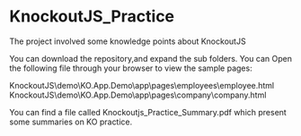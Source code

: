 # KnockoutJS_Practice
The project involved some knowledge points about KnockoutJS

You can download the repository,and expand the sub folders. You can Open the following file through your browser to view the sample pages: 

KnockoutJS\demo\KO.App.Demo\app\pages\employees\employee.html
KnockoutJS\demo\KO.App.Demo\app\pages\company\company.html

You can find a file called Knockoutjs_Practice_Summary.pdf which present some summaries on KO practice.
